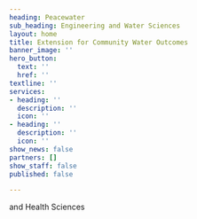 ```yaml
---
heading: Peacewater
sub_heading: Engineering and Water Sciences
layout: home
title: Extension for Community Water Outcomes
banner_image: ''
hero_button:
  text: ''
  href: ''
textline: ''
services:
- heading: ''
  description: ''
  icon: ''
- heading: ''
  description: ''
  icon: ''
show_news: false
partners: []
show_staff: false
published: false

---
```

and Health Sciences